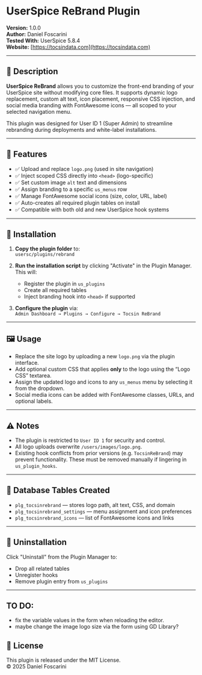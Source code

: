# UserSpice ReBrand Plugin

**Version:** 1.0.0  
**Author:** Daniel Foscarini  
**Tested With:** UserSpice 5.8.4  
**Website:** [https://tocsindata.com](https://tocsindata.com)

---

## 📌 Description

**UserSpice ReBrand** allows you to customize the front-end branding of your UserSpice site without modifying core files. It supports dynamic logo replacement, custom alt text, icon placement, responsive CSS injection, and social media branding with FontAwesome icons — all scoped to your selected navigation menu.

This plugin was designed for User ID 1 (Super Admin) to streamline rebranding during deployments and white-label installations.

---

## 🚀 Features

- ✅ Upload and replace `logo.png` (used in site navigation)
- ✅ Inject scoped CSS directly into `<head>` (logo-specific)
- ✅ Set custom image `alt` text and dimensions
- ✅ Assign branding to a specific `us_menus` row
- ✅ Manage FontAwesome social icons (size, color, URL, label)
- ✅ Auto-creates all required plugin tables on install
- ✅ Compatible with both old and new UserSpice hook systems

---

## 🔧 Installation

1. **Copy the plugin folder** to:  
   `usersc/plugins/rebrand`

2. **Run the installation script** by clicking "Activate" in the Plugin Manager.  
   This will:
   - Register the plugin in `us_plugins`
   - Create all required tables
   - Inject branding hook into `<head>` if supported

3. **Configure the plugin** via:  
   `Admin Dashboard → Plugins → Configure → Tocsin ReBrand`

---

## 🖼️ Usage

- Replace the site logo by uploading a new `logo.png` via the plugin interface.
- Add optional custom CSS that applies **only** to the logo using the “Logo CSS” textarea.
- Assign the updated logo and icons to any `us_menus` menu by selecting it from the dropdown.
- Social media icons can be added with FontAwesome classes, URLs, and optional labels.

---

## ⚠️ Notes

- The plugin is restricted to `User ID 1` for security and control.
- All logo uploads overwrite `/users/images/logo.png`.
- Existing hook conflicts from prior versions (e.g. `TocsinReBrand`) may prevent functionality. These must be removed manually if lingering in `us_plugin_hooks`.

---

## 📂 Database Tables Created

- `plg_tocsinrebrand` — stores logo path, alt text, CSS, and domain
- `plg_tocsinrebrand_settings` — menu assignment and icon preferences
- `plg_tocsinrebrand_icons` — list of FontAwesome icons and links

---

## 🔄 Uninstallation

Click "Uninstall" from the Plugin Manager to:

- Drop all related tables
- Unregister hooks
- Remove plugin entry from `us_plugins`

---

## TO DO:

- fix the variable values in the form when reloading the editor.
- maybe change the image logo size via the form using GD Library?

## 📜 License

This plugin is released under the MIT License.  
© 2025 Daniel Foscarini
